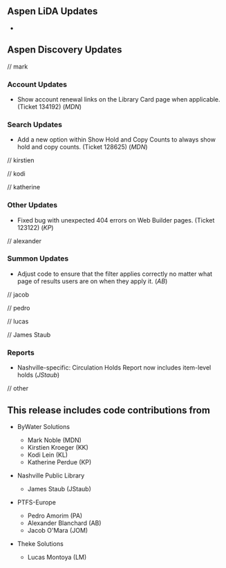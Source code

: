 ## Aspen LiDA Updates
- 

## Aspen Discovery Updates
// mark
### Account Updates
- Show account renewal links on the Library Card page when applicable. (Ticket 134192) (*MDN*)

### Search Updates
- Add a new option within Show Hold and Copy Counts to always show hold and copy counts. (Ticket 128625) (*MDN*)

// kirstien

// kodi

// katherine
### Other Updates
- Fixed bug with unexpected 404 errors on Web Builder pages.  (Ticket 123122) (*KP*)

// alexander
### Summon Updates
- Adjust code to ensure that the filter applies correctly no matter what page of results users are on when they apply it. (*AB*)

// jacob

// pedro

// lucas

// James Staub
### Reports
- Nashville-specific: Circulation Holds Report now includes item-level holds (*JStaub*)

// other

## This release includes code contributions from
- ByWater Solutions
  - Mark Noble (MDN)
  - Kirstien Kroeger (KK)
  - Kodi Lein (KL)
  - Katherine Perdue (KP)

- Nashville Public Library
  - James Staub (JStaub)
  
- PTFS-Europe
  - Pedro Amorim (PA)
  - Alexander Blanchard (AB)
  - Jacob O'Mara (JOM)

- Theke Solutions
  - Lucas Montoya (LM)